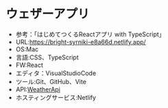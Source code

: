 # ウェザーアプリ
- 参考：「はじめてつくるReactアプリ with TypeScript」
- URL:https://bright-syrniki-e8a66d.netlify.app/
- OS:Mac
- 言語:CSS、TypeScript
- FW:React
- エディタ：VisualStudioCode
- ツール:Git、GitHub、Vite
- API:[WeatherApi](https://www.weatherapi.com/)
- ホスティングサービス:Netlify
